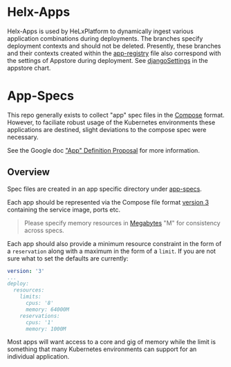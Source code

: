 # Helx-Apps
Helx-Apps is used by HeLxPlatform to dynamically ingest various application combinations during deployments. The branches specify deployment contexts and should not be deleted. Presently, these branches and their contexts created within the [app-registry](https://github.com/helxplatform/helx-apps/blob/edu720-azure/app-registry.yaml) file also correspond with the settings of Appstore during deployment. See [djangoSettings](https://github.com/helxplatform/appstore-chart/blob/f508eab0990efb683951c1242b0914412f2f6698/values.yaml#L93) in the appstore chart. 

# App-Specs
This repo generally exists to collect "app" spec files in the [Compose](https://docs.docker.com/compose/compose-file/) format. However, to faciliate robust usage of the Kubernetes environments these applications are destined, slight deviations to the compose spec were necessary. 

See the Google doc ["App" Definition Proposal](https://docs.google.com/document/d/16IUgwDTlqsxn72NZZzwtrBNAi-4B4OjSA9r-QTFL5w0/edit) for more information.

## Overview

Spec files are created in an app specific directory under [app-specs](https://github.com/helxplatform/helx-apps/tree/develop/app-specs).

Each app should be represented via the Compose file format [version 3](https://docs.docker.com/compose/compose-file/compose-file-v3/)
containing the service image, ports etc.

> Please specify memory resources in [Megabytes](https://docs.docker.com/config/containers/resource_constraints/#limit-a-containers-access-to-memory)
> "M" for consistency across specs.

Each app should also provide a minimum resource constraint in the form of a
`reservation` along with a maximum in the form of a `limit`. If you are not sure
what to set the defaults are currently:

```yaml
version: '3'
...
deploy:
  resources:
    limits:
      cpus: '8'
      memory: 64000M
    reservations:
      cpus: '1'
      memory: 1000M 
```

Most apps will want access to a core and gig of memory while the limit is something
that many Kubernetes environments can support for an individual application.
